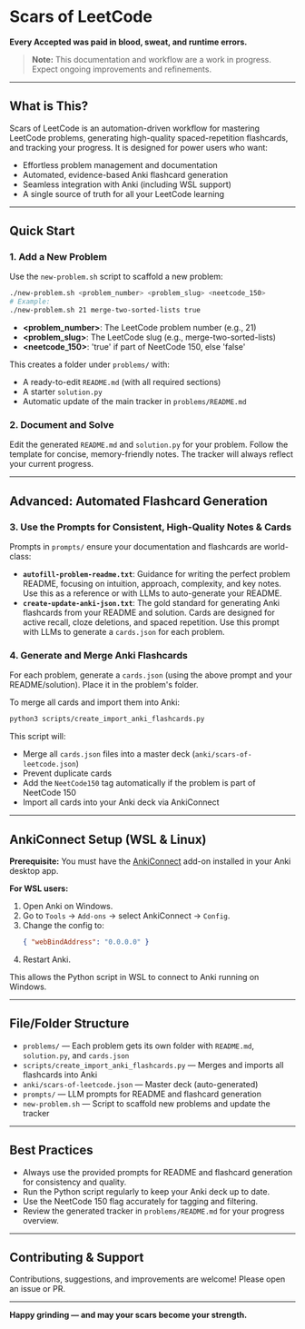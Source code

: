 # Scars of LeetCode

**Every Accepted was paid in blood, sweat, and runtime errors.**

> **Note:** This documentation and workflow are a work in progress. Expect ongoing improvements and refinements.

---

## What is This?

Scars of LeetCode is an automation-driven workflow for mastering LeetCode problems, generating high-quality spaced-repetition flashcards, and tracking your progress. It is designed for power users who want:

- Effortless problem management and documentation
- Automated, evidence-based Anki flashcard generation
- Seamless integration with Anki (including WSL support)
- A single source of truth for all your LeetCode learning

---

## Quick Start

### 1. Add a New Problem

Use the `new-problem.sh` script to scaffold a new problem:

```bash
./new-problem.sh <problem_number> <problem_slug> <neetcode_150>
# Example:
./new-problem.sh 21 merge-two-sorted-lists true
```

- **<problem_number>**: The LeetCode problem number (e.g., 21)
- **<problem_slug>**: The LeetCode slug (e.g., merge-two-sorted-lists)
- **<neetcode_150>**: 'true' if part of NeetCode 150, else 'false'

This creates a folder under `problems/` with:
- A ready-to-edit `README.md` (with all required sections)
- A starter `solution.py`
- Automatic update of the main tracker in `problems/README.md`

### 2. Document and Solve

Edit the generated `README.md` and `solution.py` for your problem. Follow the template for concise, memory-friendly notes. The tracker will always reflect your current progress.

---

## Advanced: Automated Flashcard Generation

### 3. Use the Prompts for Consistent, High-Quality Notes & Cards

Prompts in `prompts/` ensure your documentation and flashcards are world-class:

- **`autofill-problem-readme.txt`**: Guidance for writing the perfect problem README, focusing on intuition, approach, complexity, and key notes. Use this as a reference or with LLMs to auto-generate your README.
- **`create-update-anki-json.txt`**: The gold standard for generating Anki flashcards from your README and solution. Cards are designed for active recall, cloze deletions, and spaced repetition. Use this prompt with LLMs to generate a `cards.json` for each problem.

### 4. Generate and Merge Anki Flashcards

For each problem, generate a `cards.json` (using the above prompt and your README/solution). Place it in the problem's folder.

To merge all cards and import them into Anki:

```bash
python3 scripts/create_import_anki_flashcards.py
```

This script will:
- Merge all `cards.json` files into a master deck (`anki/scars-of-leetcode.json`)
- Prevent duplicate cards
- Add the `NeetCode150` tag automatically if the problem is part of NeetCode 150
- Import all cards into your Anki deck via AnkiConnect

---

## AnkiConnect Setup (WSL & Linux)

**Prerequisite:** You must have the [AnkiConnect](https://ankiweb.net/shared/info/2055492159) add-on installed in your Anki desktop app.

**For WSL users:**
1. Open Anki on Windows.
2. Go to `Tools` → `Add-ons` → select AnkiConnect → `Config`.
3. Change the config to:
   ```json
   { "webBindAddress": "0.0.0.0" }
   ```
4. Restart Anki.

This allows the Python script in WSL to connect to Anki running on Windows.

---

## File/Folder Structure

- `problems/` — Each problem gets its own folder with `README.md`, `solution.py`, and `cards.json`
- `scripts/create_import_anki_flashcards.py` — Merges and imports all flashcards into Anki
- `anki/scars-of-leetcode.json` — Master deck (auto-generated)
- `prompts/` — LLM prompts for README and flashcard generation
- `new-problem.sh` — Script to scaffold new problems and update the tracker

---

## Best Practices

- Always use the provided prompts for README and flashcard generation for consistency and quality.
- Run the Python script regularly to keep your Anki deck up to date.
- Use the NeetCode 150 flag accurately for tagging and filtering.
- Review the generated tracker in `problems/README.md` for your progress overview.

---

## Contributing & Support

Contributions, suggestions, and improvements are welcome! Please open an issue or PR.

---

**Happy grinding — and may your scars become your strength.**
